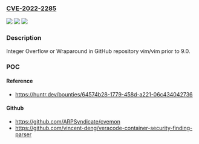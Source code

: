 ### [CVE-2022-2285](https://cve.mitre.org/cgi-bin/cvename.cgi?name=CVE-2022-2285)
![](https://img.shields.io/static/v1?label=Product&message=vim%2Fvim&color=blue)
![](https://img.shields.io/static/v1?label=Version&message=%3C%209.0%20&color=brighgreen)
![](https://img.shields.io/static/v1?label=Vulnerability&message=CWE-190%20Integer%20Overflow%20or%20Wraparound&color=brighgreen)

### Description

Integer Overflow or Wraparound in GitHub repository vim/vim prior to 9.0.

### POC

#### Reference
- https://huntr.dev/bounties/64574b28-1779-458d-a221-06c434042736

#### Github
- https://github.com/ARPSyndicate/cvemon
- https://github.com/vincent-deng/veracode-container-security-finding-parser

